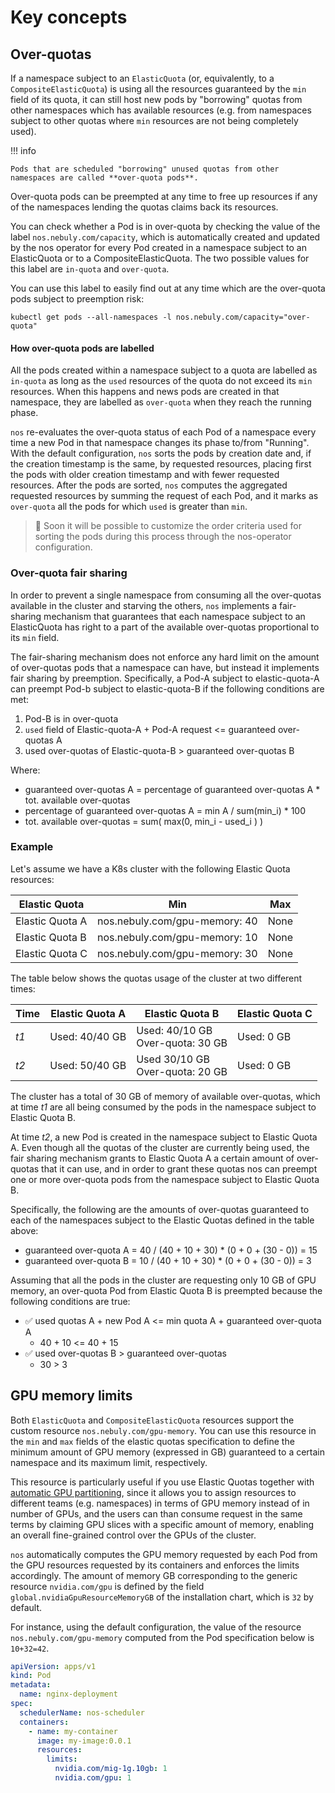 # Key concepts

## Over-quotas

If a namespace subject to an `ElasticQuota` (or, equivalently, to a `CompositeElasticQuota`) is using all the resources
guaranteed by the `min` field of its quota, it can still host new pods by "borrowing" quotas from other namespaces
which has available resources (e.g. from namespaces subject to other quotas where `min` resources are not
being completely used).

!!! info

    Pods that are scheduled "borrowing" unused quotas from other namespaces are called **over-quota pods**.

Over-quota pods can be preempted at any time to free up resources if any of the namespaces
lending the quotas claims back its resources.

You can check whether a Pod is in over-quota by checking the value of the label `nos.nebuly.com/capacity`, which is
automatically created and updated by the nos operator for every Pod created in a namespace subject to
an ElasticQuota or to a CompositeElasticQuota. The two possible values for this label are `in-quota` and `over-quota`.

You can use this label to easily find out at any time which are the over-quota pods subject to preemption risk:

```shell
kubectl get pods --all-namespaces -l nos.nebuly.com/capacity="over-quota"
```

#### How over-quota pods are labelled

All the pods created within a namespace subject to a quota are labelled as `in-quota` as long as the `used`
resources of the quota do not exceed its `min` resources. When this happens and news pods are created in that namespace,
they are labelled as `over-quota` when they reach the running phase.

`nos` re-evaluates the over-quota status of each Pod of a namespace every time a new Pod in that
namespace changes its phase to/from "Running". With the default configuration, `nos` sorts the pods by creation
date and, if the creation timestamp is the same, by requested resources, placing first the pods with older creation
timestamp and with fewer requested resources. After the pods are sorted, `nos` computes the aggregated requested
resources by summing the request of each Pod, and it marks as `over-quota` all the pods for which `used`
is greater than `min`.

> 🚧 Soon it will be possible to customize the order criteria used for sorting the pods during this process through the
> nos-operator configuration.

### Over-quota fair sharing

In order to prevent a single namespace from consuming all the over-quotas available in the cluster and starving the
others, `nos` implements a fair-sharing mechanism that guarantees that each namespace subject to an ElasticQuota
has right to a part of the available over-quotas proportional to its `min` field.

The fair-sharing mechanism does not enforce any hard limit on the amount of over-quotas pods that a namespace can
have, but instead it implements fair sharing by preemption. Specifically, a Pod-A subject to elastic-quota-A can
preempt Pod-b subject to elastic-quota-B if the following conditions are met:

1. Pod-B is in over-quota
2. `used` field of Elastic-quota-A + Pod-A request <= guaranteed over-quotas A
3. used over-quotas of Elastic-quota-B > guaranteed over-quotas B

Where:

* guaranteed over-quotas A = percentage of guaranteed over-quotas A * tot. available over-quotas
* percentage of guaranteed over-quotas A = min A / sum(min_i) * 100
* tot. available over-quotas = sum( max(0, min_i - used_i ) )

### Example

Let's assume we have a K8s cluster with the following Elastic Quota resources:

| Elastic Quota   | Min                            | Max  |
|-----------------|--------------------------------|------|
| Elastic Quota A | nos.nebuly.com/gpu-memory: 40 | None |
| Elastic Quota B | nos.nebuly.com/gpu-memory: 10 | None |
| Elastic Quota C | nos.nebuly.com/gpu-memory: 30 | None |

The table below shows the quotas usage of the cluster at two different times:

| Time | Elastic Quota A | Elastic Quota B                       | Elastic Quota C |
|------|-----------------|---------------------------------------|-----------------|
| _t1_ | Used: 40/40 GB  | Used: 40/10 GB<br/> Over-quota: 30 GB | Used: 0 GB      |
| _t2_ | Used: 50/40 GB  | Used 30/10 GB<br/> Over-quota: 20 GB  | Used: 0 GB      |

The cluster has a total of 30 GB of memory of available over-quotas, which at time _t1_ are all being consumed by the
pods in the namespace subject to Elastic Quota B.

At time _t2_, a new Pod is created in the namespace subject to Elastic Quota A. Even though all the quotas of the
cluster are currently being used, the fair sharing mechanism grants to Elastic Quota A a certain amount of over-quotas
that it can use, and in order to grant these quotas nos can preempt one or more over-quota pods from the
namespace subject to Elastic Quota B.

Specifically, the following are the amounts of over-quotas guaranteed to each of the namespaces subject to the
Elastic Quotas defined in the table above:

* guaranteed over-quota A = 40 / (40 + 10 + 30) * (0 + 0 + (30 - 0)) = 15
* guaranteed over-quota B = 10 / (40 + 10 + 30) * (0 + 0 + (30 - 0)) = 3

Assuming that all the pods in the cluster are requesting only 10 GB of GPU memory, an over-quota Pod from
Elastic Quota B is preempted because the following conditions are true:

* ✅ used quotas A + new Pod A <= min quota A + guaranteed over-quota A
  * 40 + 10 <= 40 + 15
* ✅ used over-quotas B > guaranteed over-quotas
  * 30 > 3

## GPU memory limits

Both `ElasticQuota` and `CompositeElasticQuota` resources support the custom resource `nos.nebuly.com/gpu-memory`.
You can use this resource in the `min` and `max` fields of the elastic quotas specification to define the
minimum amount of GPU memory (expressed in GB) guaranteed to a certain namespace and its maximum limit,
respectively.

This resource is particularly useful if you use Elastic Quotas together with
[automatic GPU partitioning](../dynamic-gpu-partitioning/overview.md), since it allows you to assign resources to different
teams (e.g. namespaces) in terms of GPU memory instead of in number of GPUs, and the users can than consume
request in the same terms by claiming GPU slices with a specific amount of memory, enabling an overall fine-grained
control over the GPUs of the cluster.

`nos` automatically computes the GPU memory requested by each Pod from the GPU resources requested
by its containers and enforces the limits accordingly. The amount of memory GB corresponding to the
generic resource `nvidia.com/gpu` is defined by the field `global.nvidiaGpuResourceMemoryGB` of the
installation chart, which is `32` by default.

For instance, using the default configuration, the value of the resource `nos.nebuly.com/gpu-memory` computed from
the Pod specification below is `10+32=42`.

```yaml
apiVersion: apps/v1
kind: Pod
metadata:
  name: nginx-deployment
spec:
  schedulerName: nos-scheduler
  containers:
    - name: my-container
      image: my-image:0.0.1
      resources:
        limits:
          nvidia.com/mig-1g.10gb: 1
          nvidia.com/gpu: 1
```
